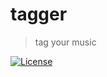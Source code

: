 # tagger

> tag your music


[![License](http://img.shields.io/:license-mit-blue.svg?style=flat-square)](http://dexpota.mit-license.org)
